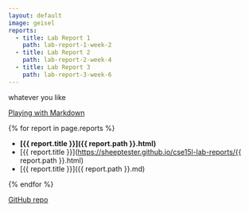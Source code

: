 ```yaml
---
layout: default
image: geisel
reports:
  - title: Lab Report 1
    path: lab-report-1-week-2
  - title: Lab Report 2
    path: lab-report-2-week-4
  - title: Lab Report 3
    path: lab-report-3-week-6
---
```


whatever you like

[Playing with Markdown](https://sheeptester.github.io/cse15l-lab-reports/any%20name%20you%20choose.html)

{% for report in page.reports %}

- **[{{ report.title }}]({{ report.path }}.html)**
- [{{ report.title }}](https://sheeptester.github.io/cse15l-lab-reports/{{ report.path }}.html)
- [{{ report.title }}]({{ report.path }}.md)

{% endfor %}

[GitHub repo](https://github.com/SheepTester/cse15l-lab-reports)
